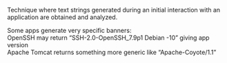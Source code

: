 
Technique where text strings generated during an initial interaction with an application are obtained and analyzed.  
  
Some apps generate very specific banners:  
OpenSSH may return “SSH-2.0-OpenSSH_7.9p1 Debian -10” giving app version  
Apache Tomcat returns something more generic like “Apache-Coyote/1.1”